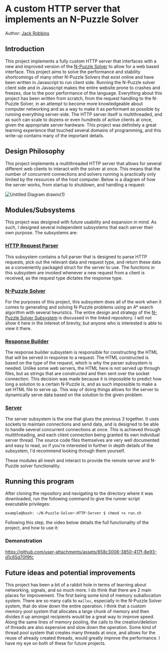 # A custom HTTP server that implements an N-Puzzle Solver
Author: [Jack Robbins](https://www.github.com/jackr276)

## Introduction
This project implements a fully custom HTTP server that interfaces with a new and improved version of the [N-Puzzle Solver](https://github.com/jackr276/N-Puzzle-Solver) to allow for a web based interface. This project aims to solve the performance and stability shortcomings of many other N-Puzzle Solvers that exist online and have been written in Javascript to run client side. Running the N-Puzzle solver client side and in Javascript makes the entire website prone to crashes and freezes, due to the poor performance of the language. Everything about this project has been written from scratch, from the request handling to the N-Puzzle Solver, in an attempt to become more knowledgeable about computer networking and as a way to make it as performant as possible by running everything server-side. The HTTP server itself is multithreaded, and as such can scale to dozens or even hundreds of active clients at once, given the appropriate server hardware. This project was definitely a great learning experience that touched several domains of programming, and this write-up contains many of the important details.

## Design Philosophy
This project implements a multithreaded HTTP server that allows for several different web clients to interact with the solver at once. This means that the number of concurrent connections and solvers running is practically only limited by the resources of the host computer. Below is a diagram of how the server works, from startup to shutdown, and handling a request:    

![Untitled Diagram drawio(1)](https://github.com/user-attachments/assets/90e05cde-bcb8-4110-aab4-8a9a22e89c06)


## Modules/Subsystems
This project was designed with future usability and expansion in mind. As such, I designed several independent subsystems that each server their own purpose. The subsystems are:
### [HTTP Request Parser](https://github.com/jackr276/N-Puzzle-Solver-HTTP-Server/tree/main/src/server/http_parser)
This subsystem contains a full parser that is designed to parse HTTP requests, pick out the relevant data and request type, and return these data as a conveniently packaged struct for the server to use. The functions in this subsystem are invoked whenever a new request from a client is received, as the request type dictates the response type.

### [N-Puzzle Solver](https://github.com/jackr276/N-Puzzle-Solver-HTTP-Server/tree/main/src/server/npuzzle)
For the purposes of this project, this subsystem does all of the work when it comes to generating and solving N-Puzzle problems using an A* search algorithm with several heuristics. The entire design and strategy of the [N-Puzzle Solver Subsystem](https://github.com/jackr276/N-Puzzle-Solver) is discussed in the linked repository. I will not show it here in the interest of brevity, but anyone who is interested is able to view it there. 

### [Response Builder](https://github.com/jackr276/N-Puzzle-Solver-HTTP-Server/tree/main/src/server/response_builder)
The response builder subsystem is responsible for constructing the HTML that will be served in response to a request. The HTML constructed is based on the type of the request, which is why the parser subsystem is needed. Unlike some web servers, the HTML here is not served up through files, but as strings that are constructed and then sent over the socket connection. This decision was made because it is impossible to predict how long a solution to a certain N-Puzzle is, and as such impossible to make a set HTML file to serve up. This way of doing things allows for the server to dynamically serve data based on the solution to the given problem.

### [Server](https://github.com/jackr276/N-Puzzle-Solver-HTTP-Server/tree/main/src/server/remote_server)
The server subsystem is the one that glues the previous 3 together. It uses sockets to maintain connections and send data, and is designed to be able to handle several concurrent connections at once. This is achieved through multithreading, and each client connection being granted its own individual server thread. The source code files themselves are very well documented and easy to read, so if you're interested in further in depth details of the subsystem, I'd recommend looking through them yourself.   

These modules all mesh and interact to provide the remote server and N-Puzzle solver functionality.

## Running this program
After cloning the repository and navigating to the directory where it was downloaded, run the following command to give the runner script executable privileges:
```console
example@bash: ~/N-Puzzle-Solver-HTTP-Server $ chmod +x run.sh
```
Following this step, the video below details the full functionality of the project, and how to use it:   

### Demonstration
https://github.com/user-attachments/assets/658c3008-3850-417f-8e93-d1c65d70f9fc


## Future ideas and potential improvements
This project has been a bit of a rabbit hole in terms of learning about networking, signals, and so much more. I do think that there are 2 main places for improvement. The first being some kind of memory suballocation system. There are so many calls to `malloc`, especially in the N-Puzzle Solver system, that do slow down the entire operation. I think that a custom memory pool system that allocates a large chunk of memory and then divides it up amongst recipients would be a great way to improve speed. Along the same lines of memory pooling, the calls to the creation/deletion of threads are also expensive and slow down the operation. Some kind of thread pool system that creates many threads at once, and allows for the reuse of already created threads, would greatly improve the performance. I have my eye on both of these for future projects.

